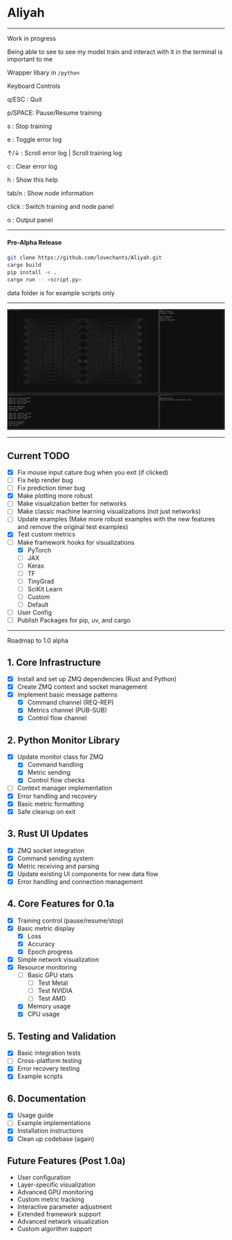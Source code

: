 # Aliyah

---

Work in progress 

Being able to see to see my model train and interact with it in the terminal is important to me 

Wrapper libary in `/python`


Keyboard Controls

q/ESC : Quit

p/SPACE: Pause/Resume training

s     : Stop training

e     : Toggle error log

↑/↓   : Scroll error log | Scroll training log 

c     : Clear error log

h     : Show this help

tab/n : Show node information 

click : Switch training and node panel

o     : Output panel 

---

#### Pre-Alpha Release 

```bash 
git clone https://github.com/lovechants/Aliyah.git 
cargo build
pip install -e . 
cargo run -- <script.py>
```
data folder is for example scripts only

---

![MINST Rendering](example.png)

---

## Current TODO 

- [x] Fix mouse input cature bug when you exit (if clicked)
- [ ] Fix help render bug
- [ ] Fix prediction timer bug 
- [x] Make plotting more robust
- [ ] Make visualization better for networks 
- [ ] Make classic machine learning visualizations (not just networks)
- [ ] Update examples (Make more robust examples with the new features and remove the original test examples)
- [x] Test custom metrics 
- [ ] Make framework hooks for visualizations 
    - [x] PyTorch 
    - [ ] JAX 
    - [ ] Keras
    - [ ] TF 
    - [ ] TinyGrad
    - [ ] SciKit Learn 
    - [ ] Custom 
    - [ ] Default 
- [ ] User Config 
- [ ] Publish Packages for pip, uv, and cargo 

---

Roadmap to 1.0 alpha 

## 1. Core Infrastructure
- [x] Install and set up ZMQ dependencies (Rust and Python)
- [x] Create ZMQ context and socket management
- [x] Implement basic message patterns
  - [x] Command channel (REQ-REP)
  - [x] Metrics channel (PUB-SUB)
  - [x] Control flow channel

## 2. Python Monitor Library
- [x] Update monitor class for ZMQ
  - [x] Command handling
  - [x] Metric sending
  - [x] Control flow checks
- [ ] Context manager implementation
- [x] Error handling and recovery
- [x] Basic metric formatting
- [x] Safe cleanup on exit

## 3. Rust UI Updates
- [x] ZMQ socket integration
- [x] Command sending system
- [x] Metric receiving and parsing
- [x] Update existing UI components for new data flow
- [x] Error handling and connection management

## 4. Core Features for 0.1a
- [x] Training control (pause/resume/stop)
- [x] Basic metric display
  - [x] Loss
  - [x] Accuracy
  - [x] Epoch progress
- [x] Simple network visualization
- [x] Resource monitoring
  - [ ] Basic GPU stats
    - [ ] Test Metal 
    - [ ] Test NVIDIA 
    - [ ] Test AMD 
  - [x] Memory usage
  - [x] CPU usage

## 5. Testing and Validation
- [x] Basic integration tests
- [ ] Cross-platform testing
- [x] Error recovery testing
- [x] Example scripts

## 6. Documentation
- [x] Usage guide
- [ ] Example implementations
- [x] Installation instructions
- [x] Clean up codebase (again)

## Future Features (Post 1.0a)
- User configuration 
- Layer-specific visualization
- Advanced GPU monitoring
- Custom metric tracking
- Interactive parameter adjustment
- Extended framework support
- Advanced network visualization
- Custom algorithm support
